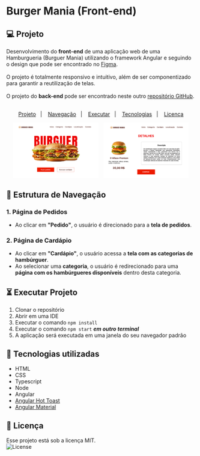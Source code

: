 # Burger Mania **(Front-end)**

## 💻 Projeto

Desenvolvimento do **front-end** de uma aplicação web de uma Hamburgueria (Burguer Mania) utilizando o framework Angular e seguindo o design que pode ser encontrado no <a href="https://www.figma.com/design/qO2d4NzMoneeNcpweqgo69/Burguer-Mania?m=auto&t=EqnFTGwCaDdirqYE-6" target="_blank" rel="noopener noreferrer">Figma</a>.
<br><br>
O projeto é totalmente responsivo e intuitivo, além de ser componentizado para garantir a reutilização de telas.
<br><br>
O projeto do **back-end** pode ser encontrado neste outro
<a href="https://github.com/luiscarloscamara/hamburgueria-back" target="_blank" rel="noopener noreferrer">repositório GitHub</a>.
<br><br>

<p align="center">
  <a href="#-projeto">Projeto</a>&nbsp;&nbsp;&nbsp;|&nbsp;&nbsp;&nbsp;
  <a href="#-estrutura-de-navegação">Navegação</a>&nbsp;&nbsp;&nbsp;|&nbsp;&nbsp;&nbsp;
  <a href="#-executar-projeto">Executar</a>&nbsp;&nbsp;&nbsp;|&nbsp;&nbsp;&nbsp;
  <a href="#-tecnologias-utilizadas">Tecnologias</a>&nbsp;&nbsp;&nbsp;|&nbsp;&nbsp;&nbsp;
  <a href="#-licença">Licença</a>
</p>

<p align="center">
  <img 
    alt="Preview do projeto desenvolvido, página principal." 
    src="./public/home.png" 
    width="45%"
    style="margin-right: 10px;"
  >
  <img 
    alt="Preview do projeto desenvolvido, página de pedidos."
    src="./public/detalhes_hamburguer.png" 
    width="45%"
  >
</p>

## 🔗 Estrutura de Navegação

### **1. Página de Pedidos**
- Ao clicar em **"Pedido"**, o usuário é direcionado para a **tela de pedidos**.

### **2. Página de Cardápio**
- Ao clicar em **"Cardápio"**, o usuário acessa a **tela com as categorias de hambúrguer**.
- Ao selecionar uma **categoria**, o usuário é redirecionado para uma **página com os hambúrgueres disponíveis** dentro desta categoria.

## ⏳ Executar Projeto

 1. Clonar o repositório
 2. Abrir em uma IDE
 3. Executar o comando `npm install`
 4. Executar o comando `npm start` ***em outro terminal***
 5. A aplicação será executada em uma janela do seu navegador padrão

## 🚀 Tecnologias utilizadas

- HTML
- CSS
- Typescript
- Node
- Angular
- <a href="https://ngxpert.github.io/hot-toast/" target="_blank">Angular Hot Toast</a>
- <a href="https://material.angular.io/" target="_blank">Angular Material</a>

## 📝 Licença

Esse projeto está sob a licença MIT. <br>
<img alt="License" src="https://img.shields.io/static/v1?label=license&message=MIT&color=49AA26&labelColor=000000">